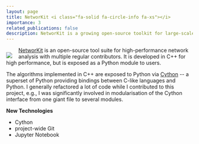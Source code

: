 ```yaml
---
layout: page
title: NetworKit <i class="fa-solid fa-circle-info fa-xs"></i>
importance: 3
related_publications: false
description: NetworKit is a growing open-source toolkit for large-scale network analysis.
---
```


<a href="https://github.com/networkit/networkit">
  <img align="left" style ="padding: 1em 1em 0 0;" src="https://github-readme-stats.vercel.app/api/pin/?username=networkit&repo=networkit&show_owner=true&theme=dracula"/>
</a>

[NetworKit](https://github.com/networkit/networkit) is an open-source tool suite
for high-performance network analysis with multiple regular contributors.
It is developed in C++ for high performance, but is exposed as a Python module
to users.

The algorithms implemented in C++ are exposed to Python via
[Cython](https://cython.org/) -- a superset of Python providing bindings between
C-like languages and Python.
I generally refactored a lot of code while I contributed to this project, e.g.,
I was significantly involved in modularisation of the Cython interface from one
giant file to several modules.

<b>New Technologies</b>
- Cython
- project-wide Git
- Jupyter Notebook
